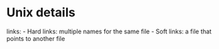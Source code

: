 # Unix details

links:
    - Hard links: multiple names for the same file
    - Soft links: a file that points to another file
